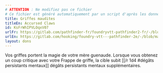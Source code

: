 ```yaml
---
# ATTENTION : Ne modifiez pas ce fichier
# Ce fichier est généré automatiquement par un script d'après les données du module Foundry VTT officiel et de sa traduction
title: Griffes maudites
titleEn: Accursed Claws
id: KsFrWhIPVLOqxV07
urlFr: https://gitlab.com/pathfinder-fr/foundryvtt-pathfinder2-fr/-/blob/master/data/feats/KsFrWhIPVLOqxV07.htm
urlEn: https://gitlab.com/hooking/foundry-vtt---pathfinder-2e/-/blob/master/packs/data/feats.db/accursed-claws.json
layout: dons
---
```

Vos griffes portent la magie de votre mère guenaude. Lorsque vous obtenez un coup critique avec votre Frappe de griffe, la cible subit [[/r 1d4 #dégâts persistants mentaux]] dégâts persistants mentaux supplémentaires.
